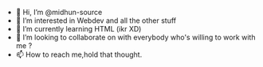- 👋 Hi, I’m @midhun-source
- 👀 I’m interested in Webdev and all the other stuff
- 🌱 I’m currently learning HTML (ikr XD)
- 💞️ I’m looking to collaborate on with everybody who's willing to work with me ?
- 📫 How to reach me,hold that thought.

<!---
midhun-source/midhun-source is a ✨ special ✨ repository because its `README.md` (this file) appears on your GitHub profile.
You can click the Preview link to take a look at your changes.
--->
